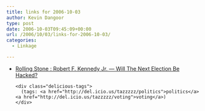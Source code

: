 ```yaml
---
title: links for 2006-10-03
author: Kevin Dangoor
type: post
date: 2006-10-03T09:45:09+00:00
url: /2006/10/03/links-for-2006-10-03/
categories:
  - Linkage

---
```

<ul class="delicious">
  <li>
    <div class="delicious-link">
      <a href="http://www.rollingstone.com/politics/story/11717105/robert_f_kennedy_jr__will_the_next_election_be_hacked/1">Rolling Stone : Robert F. Kennedy Jr. &#8212; Will The Next Election Be Hacked?</a>
    </div>
    
    <div class="delicious-tags">
      (tags: <a href="http://del.icio.us/tazzzzz/politics">politics</a> <a href="http://del.icio.us/tazzzzz/voting">voting</a>)
    </div>
  </li>
</ul>